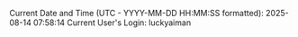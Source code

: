 Current Date and Time (UTC - YYYY-MM-DD HH:MM:SS formatted): 2025-08-14 07:58:14
Current User's Login: luckyaiman

